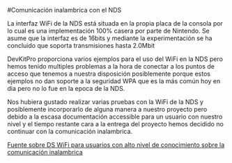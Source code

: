 #Comunicación inalambrica con el NDS

La interfaz WiFi de la NDS está situada en la propia placa de la consola por lo cual es una implementación 100% casera por parte de Nintendo. Se asume que la interfaz es de 16bits y mediante la experimentación se ha concluido que soporta transmisiones hasta 2.0Mbit

DevKitPro proporciona varios ejemplos para el uso del WiFi en la NDS pero hemos tenido multiples problemas a la hora de conectar a los puntos de acceso que tenemos a nuestra disposición posiblemente porque estos ejemplos no dan soporte a la seguridad WPA que es la más común hoy en dia pero no lo fue en la epoca de la NDS.

Nos hubiera gustado realizar varias pruebas con la WiFi de la NDS y posiblemente incorporarlo de alguna manera a nuestro proyecto pero debido a la escasa documentación accessible para un usuario con nuestro nivel y el tiempo restante cara a  la entrega del proyecto hemos decidido no continuar con la comunicación inalambrica.

[Fuente sobre DS WiFi para usuarios con alto nivel de conocimiento sobre la comunicación inalambrica](http://www.akkit.org/info/dswifi.htm)